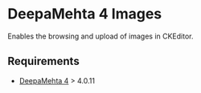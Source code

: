 # DeepaMehta 4 Images

Enables the browsing and upload of images in CKEditor.

## Requirements

  * [DeepaMehta 4](http://github.com/jri/deepamehta) > 4.0.11
